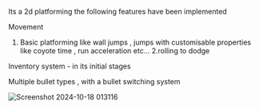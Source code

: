 
Its a 2d platforming 
the following features have been implemented 

Movement 
1. Basic platforming like wall jumps , jumps with customisable properties like coyote time , run acceleration etc... 
2.rolling to dodge 

Inventory system - in its initial stages 

Multiple bullet types , with a bullet switching system 




![Screenshot 2024-10-18 013116](https://github.com/user-attachments/assets/d33571d2-9788-41a4-bf7d-8582eacd8754)
